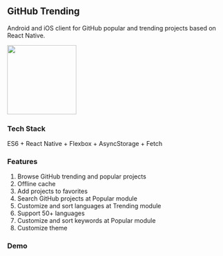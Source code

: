 ## GitHub Trending
Android and iOS client for GitHub popular and trending projects based on React Native.

<a href="https://play.google.com/store/apps/details?id=com.sugarac_gt" target="_blank" alt="Download from Google Play">
  <img src="https://moodysequipment.com/wp-content/uploads/2017/01/google-play-logo.jpg" width=160>
</a>

### Tech Stack
ES6 + React Native + Flexbox + AsyncStorage + Fetch

### Features
1. Browse GitHub trending and popular projects
2. Offline cache
3. Add projects to favorites
4. Search GitHub projects at Popular module
5. Customize and sort languages at Trending module
6. Support 50+ languages
7. Customize and sort keywords at Popular module
8. Customize theme

### Demo
